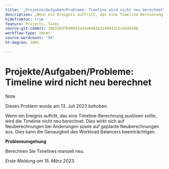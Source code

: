 ```yaml
---
title: '„Projekte/Aufgaben/Probleme: Timeline wird nicht neu berechnet"'
description: „Wenn ein Ereignis auftritt, das eine Timeline-Berechnung auslösen sollte, wird die Timeline nicht neu berechnet. Dies wirkt sich auf Neuberechnungen bei Änderungen sowie auf geplante Neuberechnungen aus. Dies kann die Genauigkeit des Workload Balancers beeinträchtigen.“
hidefromtoc: true
feature: Projects, Tasks
source-git-commit: 386528d7b99053a4da6982e2140933c5cd348a08
workflow-type: tm+mt
source-wordcount: '94'
ht-degree: 100%

---
```



# Projekte/Aufgaben/Probleme: Timeline wird nicht neu berechnet

>[!NOTE]
>
>Dieses Problem wurde am 13. Juli 2023 behoben.

Wenn ein Ereignis auftritt, das eine Timeline-Berechnung auslösen sollte, wird die Timeline nicht neu berechnet. Dies wirkt sich auf Neuberechnungen bei Änderungen sowie auf geplante Neuberechnungen aus. Dies kann die Genauigkeit des Workload Balancers beeinträchtigen.

**Problemumgehung**

Berechnen Sie Timelines manuell neu.

_Erste Meldung am 15. März 2023._

